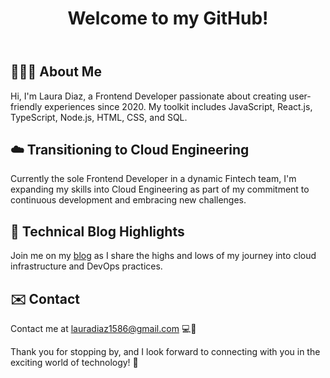 

<body>

  <header>
    <h1>Welcome to my GitHub!</h1>
  </header>

  <section>
    <h2>👩🏽‍💻 About Me</h2>
    <p>
      Hi, I'm Laura Diaz, a Frontend Developer passionate about creating user-friendly experiences since 2020. My toolkit
      includes JavaScript, React.js, TypeScript, Node.js, HTML, CSS, and SQL.
    </p>
  </section>

  <section>
    <h2>☁️ Transitioning to Cloud Engineering</h2>
    <p>
      Currently the sole Frontend Developer in a dynamic Fintech team, I'm expanding my skills into Cloud Engineering as
      part of my commitment to continuous development and embracing new challenges.
    </p>
  </section>

  <section>
    <h2>🚀 Technical Blog Highlights</h2>
    <p>
      Join me on my <a href="link-to-your-blog" target="_blank">blog</a> as I share the highs and lows of my journey into
      cloud infrastructure and DevOps practices.
    </p>
  </section>

  <section>
    <h2>✉️ Contact</h2>
    <p>
      Contact me at <a href="mailto:lauradiaz1586@gmail.com">lauradiaz1586@gmail.com</a> 💻🚀
    </p>
  </section>

 
  <footer>
    <p>Thank you for stopping by, and I look forward to connecting with you in the exciting world of technology! 🚀</p>
  </footer>

</body>





  
 
</div> 
